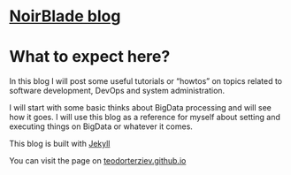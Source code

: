 # [NoirBlade blog](https://teodorterziev.github.io)

What to expect here?
===

In this blog I will post some useful tutorials or “howtos” on topics related to software development, DevOps and system administration.

I will start with some basic thinks about BigData processing and will see how it goes. I will use this blog as a reference for myself about setting and executing things on BigData or whatever it comes.

This blog is built with [Jekyll](https://jekyllrb.com)

You can visit the page on [teodorterziev.github.io](https://teodorterziev.github.io)

